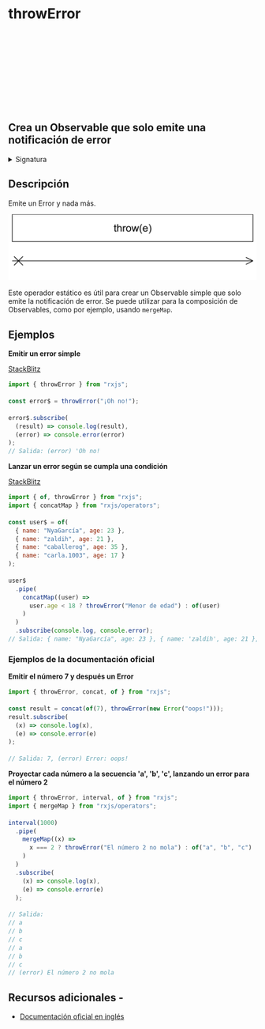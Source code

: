 <div class="page-heading">

# throwError

<a target="_blank" href="https://github.com/ReactiveX/rxjs/blob/master/src/internal/observable/throwError.ts">
<svg>
  <use xlink:href="/assets/icons/github.svg#github"></use>
</svg>
</a>
</div>

<h2 class="subtitle"> Crea un Observable que solo emite una notificación de error
</h2>

<details>
<summary>Signatura</summary>

### Firma

`throwError(error: any, scheduler?: SchedulerLike): Observable<never>`

### Parámetros

<table>
<tr><td>error</td><td>The particular Error to pass to the error notification.</td></tr>
<tr><td>scheduler</td><td>Opcional. El valor por defecto es <code>undefined</code>.
El <code>SchedulerLike</code> que utilizar para planificar la emisión de la notificación <code>error</code>.</td></tr>

</table>

### Retorna

`Observable<never>`: Un Observable de error: emite solo la notificación `error` utilizando el argumento `error` proporcionado

</details>

## Descripción

Emite un Error y nada más.

<img src="assets/images/marble-diagrams/creation/throwError.png" alt="Diagrama de canicas de throw">

Este operador estático es útil para crear un Observable simple que solo emite la notificación de error. Se puede utilizar para la composición de Observables, como por ejemplo, usando `mergeMap`.

## Ejemplos

**Emitir un error simple**

<a target="_blank" href="https://stackblitz.com/edit/docu-rxjs-throwerror?file=index.ts">StackBlitz</a>

```javascript
import { throwError } from "rxjs";

const error$ = throwError("¡Oh no!");

error$.subscribe(
  (result) => console.log(result),
  (error) => console.error(error)
);
// Salida: (error) 'Oh no!
```

**Lanzar un error según se cumpla una condición**

<a target="_blank" href="https://stackblitz.com/edit/docu-rxjs-throwerror-2?file=index.ts">StackBlitz</a>

```javascript
import { of, throwError } from "rxjs";
import { concatMap } from "rxjs/operators";

const user$ = of(
  { name: "NyaGarcía", age: 23 },
  { name: "zaldih", age: 21 },
  { name: "caballerog", age: 35 },
  { name: "carla.1003", age: 17 }
);

user$
  .pipe(
    concatMap((user) =>
      user.age < 18 ? throwError("Menor de edad") : of(user)
    )
  )
  .subscribe(console.log, console.error);
// Salida: { name: "NyaGarcía", age: 23 }, { name: 'zaldih', age: 21 }, { name: "caballerog", age: 35 }, (error) Menor de edad
```

### Ejemplos de la documentación oficial

**Emitir el número 7 y después un Error**

```javascript
import { throwError, concat, of } from "rxjs";

const result = concat(of(7), throwError(new Error("oops!")));
result.subscribe(
  (x) => console.log(x),
  (e) => console.error(e)
);

// Salida: 7, (error) Error: oops!
```

**Proyectar cada número a la secuencia 'a', 'b', 'c', lanzando un error para el número 2**

```javascript
import { throwError, interval, of } from "rxjs";
import { mergeMap } from "rxjs/operators";

interval(1000)
  .pipe(
    mergeMap((x) =>
      x === 2 ? throwError("El número 2 no mola") : of("a", "b", "c")
    )
  )
  .subscribe(
    (x) => console.log(x),
    (e) => console.error(e)
  );

// Salida:
// a
// b
// c
// a
// b
// c
// (error) El número 2 no mola
```

## Recursos adicionales -

- <a target="_blank" href="https://rxjs.dev/api/index/function/throwError">Documentación oficial en inglés</a>
